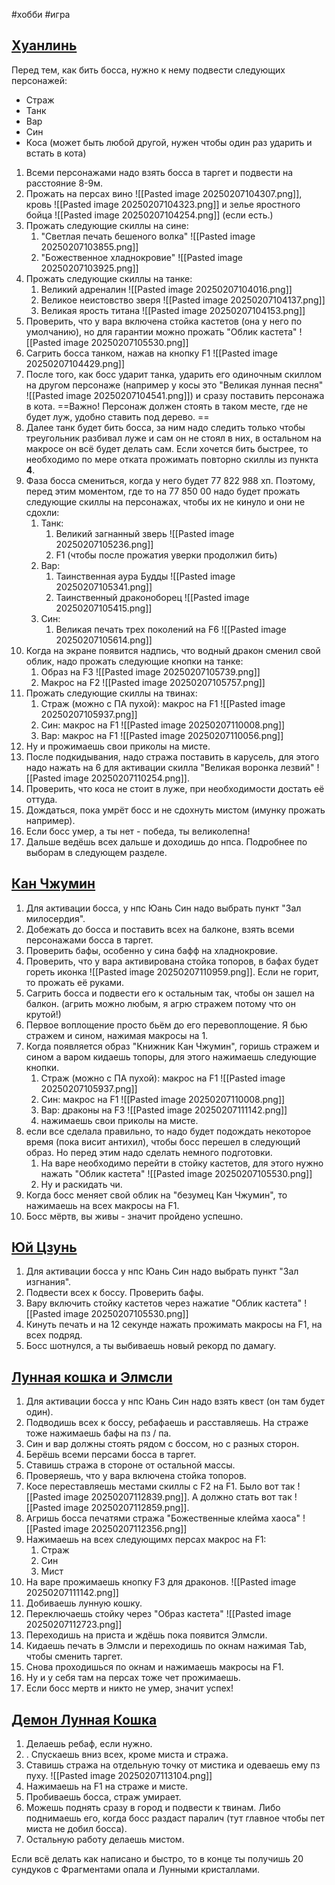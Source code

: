 #хобби #игра


## [Хуанлинь](https://pw.mail.ru/forums/showthread.php?t=211014&p=11624581&viewfull=1#post11624581)

Перед тем, как бить босса, нужно к нему подвести следующих персонажей:
- Страж
- Танк
- Вар
- Син
- Коса (может быть любой другой, нужен чтобы один раз ударить и встать в кота)

1. Всеми персонажами надо взять босса в таргет и подвести на расстояние 8-9м.
2. Прожать на персах вино ![[Pasted image 20250207104307.png]], кровь ![[Pasted image 20250207104323.png]] и зелье яростного бойца ![[Pasted image 20250207104254.png]] (если есть.)
3. Прожать следующие скиллы на сине: 
	1. "Светлая печать бешеного волка" ![[Pasted image 20250207103855.png]]
	2. "Божественное хладнокровие" ![[Pasted image 20250207103925.png]]
4. Прожать следующие скиллы на танке:
	1. Великий адреналин ![[Pasted image 20250207104016.png]]
	2. Великое неистовство зверя ![[Pasted image 20250207104137.png]]
	3. Великая ярость титана ![[Pasted image 20250207104153.png]]
5. Проверить, что у вара включена стойка кастетов (она у него по умолчанию), но для гарантии можно прожать "Облик кастета" ![[Pasted image 20250207105530.png]]
6. Сагрить босса танком, нажав на кнопку F1 ![[Pasted image 20250207104429.png]]
7. После того, как босс ударит танка, ударить его одиночным скиллом на другом персонаже (например у косы это "Великая лунная песня" ![[Pasted image 20250207104541.png]]) и сразу поставить персонажа в кота. ==Важно! Персонаж должен стоять в таком месте, где не будет луж, удобно ставить под дерево. ==
8. Далее танк будет бить босса, за ним надо следить только чтобы треугольник разбивал луже и сам он не стоял в них, в остальном на макросе он всё будет делать сам. Если хочется бить быстрее, то необходимо по мере отката прожимать повторно скиллы из пункта **4**. 
9. Фаза босса смениться, когда у него будет 77 822 988 хп. Поэтому, перед этим моментом, где то на 77 850 00 надо будет прожать следующие скиллы на персонажах, чтобы их не кинуло и они не сдохли:
	1. Танк:
		1. Великий загнанный зверь ![[Pasted image 20250207105236.png]]
		2. F1 (чтобы после прожатия уверки продолжил бить)
	2. Вар:
		1. Таинственная аура Будды ![[Pasted image 20250207105341.png]]
		2. Таинственный драконоборец ![[Pasted image 20250207105415.png]]
	3. Син:
		1. Великая печать трех поколений на F6 ![[Pasted image 20250207105614.png]]
10. Когда на экране появится надпись, что водный дракон сменил свой облик, надо прожать следующие кнопки на танке:
	1. Образ на F3 ![[Pasted image 20250207105739.png]]
	2. Макрос на F2 ![[Pasted image 20250207105757.png]]
11. Прожать следующие скиллы на твинах:
	1. Страж (можно с ПА пухой): макрос на F1 ![[Pasted image 20250207105937.png]]
	2. Син:  макрос на F1 ![[Pasted image 20250207110008.png]]
	3. Вар:  макрос на F1 ![[Pasted image 20250207110056.png]]
12. Ну и прожимаешь свои приколы на мисте.
13. После подкидывания, надо стража поставить в карусель, для этого надо нажать на 6 для активации скилла "Великая воронка лезвий" ![[Pasted image 20250207110254.png]].
14. Проверить, что коса не стоит в луже, при необходимости достать её оттуда.
15. Дождаться, пока умрёт босс и не сдохнуть мистом (имунку прожать например).
16. Если босс умер, а ты нет - победа, ты великолепна!
17. Дальше ведёшь всех дальше и доходишь до нпса. Подробнее по выборам в следующем разделе.
## [Кан Чжумин](https://pwonline.ru/forums/showthread.php?t=211014&p=11624586&viewfull=1#post11624586)
1. Для активации босса, у нпс Юань Син надо выбрать пункт "Зал милосердия".
2. Добежать до босса и поставить всех на балконе, взять всеми персонажами босса в таргет. 
3. Проверить бафы, особенно у сина бафф на хладнокровие.
4. Проверить, что у вара активирована стойка топоров, в бафах будет гореть иконка ![[Pasted image 20250207110959.png]]. Если не горит, то прожать её руками.
6. Сагрить босса и подвести его к остальным так, чтобы он зашел на балкон. (агрить можно любым, я агрю стражем потому что он крутой!)
7. Первое воплощение просто бьём до его перевоплощение. Я бью стражем и сином, нажимая макросы на 1.
8. Когда появляется образ "Книжник Кан Чжумин", горишь стражем и сином а варом кидаешь топоры, для этого нажимаешь следующие кнопки.
	1. Страж (можно с ПА пухой): макрос на F1 ![[Pasted image 20250207105937.png]]
	2. Син:  макрос на F1 ![[Pasted image 20250207110008.png]]
	3. Вар: драконы на F3 ![[Pasted image 20250207111142.png]]
	4. нажимаешь свои приколы на мисте.
9. если все сделала правильно, то надо будет подождать некоторое время (пока висит антихил), чтобы босс перешел в следующий образ. Но перед этим надо сделать немного подготовки.
	1. На варе необходимо перейти в стойку кастетов, для этого нужно нажать "Облик кастета" ![[Pasted image 20250207105530.png]]
	2. Ну и раскидать чи.
10. Когда босс меняет свой облик на "безумец Кан Чжумин", то нажимаешь на всех макросы на F1.
11. Босс мёртв, вы живы - значит пройдено успешно. 

## [Юй Цзунь](https://pwonline.ru/forums/showthread.php?t=211014&p=11624583&viewfull=1#post11624583)
1. Для активации босса у нпс Юань Син надо выбрать пункт "Зал изгнания".
2. Подвести всех к боссу. Проверить бафы. 
3. Вару включить стойку кастетов через нажатие "Облик кастета" ![[Pasted image 20250207105530.png]]
4. Кинуть печать и на 12 секунде нажать прожимать макросы на F1, на всех подряд. 
5. Босс шотнулся, а ты выбиваешь новый рекорд по дамагу.
## [Лунная кошка и Элмсли](https://pwonline.ru/forums/showthread.php?t=211014&p=11624587&viewfull=1#post11624587)
1. Для активации босса у нпс Юань Син надо взять квест (он там будет один).
2. Подводишь всех к боссу, ребафаешь и расставляешь. На страже тоже нажимаешь бафы на пз / па.
3. Син и вар должны стоять рядом с боссом, но с разных сторон.
4. Берёшь всеми персами босса в таргет.
5. Ставишь стража в стороне от остальной массы.
6. Проверяешь, что у вара включена стойка топоров. 
7. Косе переставляешь местами скиллы с F2 на F1. Было вот так ![[Pasted image 20250207112839.png]]. А должно стать вот так ![[Pasted image 20250207112859.png]].
8. Агришь босса печатями стража "Божественные клейма  хаоса" ![[Pasted image 20250207112356.png]]
9. Нажимаешь на всех следующимх персах макрос на F1:
	1. Страж
	2. Син
	3. Мист
10. На варе прожимаешь кнопку F3 для драконов. ![[Pasted image 20250207111142.png]] 
11. Добиваешь лунную кошку.
12. Переключаешь стойку через "Образ кастета" ![[Pasted image 20250207112723.png]]
13. Переходишь на приста и ждёшь пока появится Элмсли. 
14. Кидаешь печать в Элмсли и переходишь по окнам нажимая Tab, чтобы сменить таргет.
15. Снова проходишься по окнам и нажимаешь макросы на F1.
16. Ну и у себя там на персах тоже чет прожимаешь.
17. Если босс мертв и никто не умер, значит успех!
## [Демон Лунная Кошка](https://pwonline.ru/forums/showthread.php?t=211014&p=11624589&viewfull=1#post11624589)
1. Делаешь ребаф, если нужно.
2. . Спускаешь вниз всех, кроме миста и стража. 
3. Ставишь стража на отдельную точку от мистика и одеваешь ему пз пуху. ![[Pasted image 20250207113104.png]]
4. Нажимаешь на F1 на страже и мисте.
5. Пробиваешь босса, страж умирает.
6. Можешь поднять сразу в город и подвести к твинам. Либо поднимаешь его, когда босс раздаст паралич (тут главное чтобы пет миста не добил босса).
7. Остальную работу делаешь мистом. 

Если всё делать как написано и быстро, то в конце ты получишь 20 сундуков с Фрагментами опала и Лунными кристаллами. 
